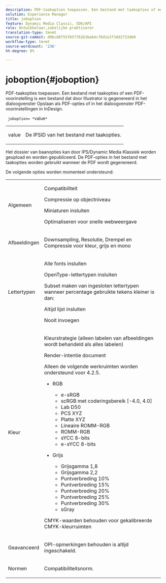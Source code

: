 ```yaml
---
description: PDF-taakopties toepassen. Een bestand met taakopties of een PDF-voorinstelling is een bestand dat door Illustrator is gegenereerd in het dialoogvenster Opslaan als PDF-opties of in het dialoogvenster PDF-voorinstellingen in InDesign.
solution: Experience Manager
title: joboption
feature: Dynamic Media Classic, SDK/API
role: Ontwikkelaar,zakelijke praktiserer
translation-type: tm+mt
source-git-commit: d0bc88f55f857762b3bab4c76d1e3f3dd2733d60
workflow-type: tm+mt
source-wordcount: '236'
ht-degree: 0%

---
```



# joboption{#joboption}

PDF-taakopties toepassen. Een bestand met taakopties of een PDF-voorinstelling is een bestand dat door Illustrator is gegenereerd in het dialoogvenster Opslaan als PDF-opties of in het dialoogvenster PDF-voorinstellingen in InDesign.

` joboption= *`value`*`

<table id="simpletable_BA7B58BE0B0740298D45DDEBE7832D93"> 
 <tr class="strow"> 
  <td class="stentry"> <p><span class="codeph"> <span class="varname"> value</span></span> </p> </td> 
  <td class="stentry"> <p>De IPSID van het bestand met taakopties. </p></td> 
 </tr> 
</table>

Het dossier van baanopties kan door IPS/Dynamic Media Klassiek worden geupload en worden gepubliceerd. De PDF-opties in het bestand met taakopties worden gebruikt wanneer de PDF wordt gegenereerd.

De volgende opties worden momenteel ondersteund:

<table id="simpletable_7E0AE8A06AE54A02AF0107FBEDF73D61"> 
 <tr class="strow"> 
  <td class="stentry"> <p>Algemeen </p></td> 
  <td class="stentry"> <p> Compatibiliteit </p> <p> Compressie op objectniveau </p> <p> Miniaturen insluiten </p> <p> Optimaliseren voor snelle webweergave </p> </td> 
 </tr> 
 <tr class="strow"> 
  <td class="stentry"> <p>Afbeeldingen </p></td> 
  <td class="stentry"> <p> Downsampling, Resolutie, Drempel en Compressie voor kleur, grijs en mono </p> </td> 
 </tr> 
 <tr class="strow"> 
  <td class="stentry"> <p>Lettertypen </p></td> 
  <td class="stentry"> <p> Alle fonts insluiten </p> <p> OpenType-lettertypen insluiten </p> <p> Subset maken van ingesloten lettertypen wanneer percentage gebruikte tekens kleiner is dan: </p> <p> Altijd lijst insluiten </p> <p> Nooit invoegen </p> </td> 
 </tr> 
 <tr class="strow"> 
  <td class="stentry"> <p>Kleur </p></td> 
  <td class="stentry"> <p> Kleurstrategie (alleen labelen van afbeeldingen wordt behandeld als alles labelen) </p> <p> Render-intentie document </p> <p> Alleen de volgende werkruimten worden ondersteund voor 4.2.5. </p> <p> 
    <ul id="ul_3F3EFDFB6A3340978AE31DEDF0FDA2C8"> 
     <li id="li_17A9FA99D6CA4C5182E383A85F0E3C90"> RGB <p> 
       <ul id="ul_1DD0C264DA1248319E751ADD18140C6D"> 
        <li id="li_B91B4D0C1D80442EB8690933AFA1F093"> e-sRGB </li> 
        <li id="li_D7F8C500DF5E4CBC8FFA4FEFB8E4E036"> scRGB met coderingsbereik [-4.0, 4.0] </li> 
        <li id="li_942CD69732984E16A71C2F75EC5B5245"> Lab D50 </li> 
        <li id="li_7063B9E98D1E4946AC8F0EF7BC988806"> PCS XYZ </li> 
        <li id="li_5809447576B147B68630C4B7EC2E7870"> Platte XYZ </li> 
        <li id="li_3B5DA42A04124A6BAA12343AFC19F620">Lineaire ROMM-RGB </li> 
        <li id="li_DEC3028FA9C34176B761D12B7179B44F">ROMM-RGB </li> 
        <li id="li_3E7E7C4A680C4E3EADE0A26048ECF1F4"> sYCC 8-bits </li> 
        <li id="li_16A615C9A74D443AB3C63B3FE3AB5443"> e-sYCC 8-bits </li> 
       </ul> </p> </li> 
     <li id="li_AFA6D4D8C0624AA495E2EB2F0F0C7F7B">Grijs <p> 
       <ul id="ul_945389DD426F44C09EB9C7F23933CB77"> 
        <li id="li_DB0AE3DFFC184480BB91666FF1BB4776">Grijsgamma 1,8 </li> 
        <li id="li_755C556ED94740D1BD30EBE67018E074">Grijsgamma 2,2 </li> 
        <li id="li_67437440AFB54B7686333A55233AA87F">Puntverbreding 10% </li> 
        <li id="li_0D6CA6004EC84048B5F2198406F4F343">Puntverbreding 15% </li> 
        <li id="li_1AFD11C23AB147978559D8F00BFB3142">Puntverbreding 20% </li> 
        <li id="li_6CD5ACEF6B0B49E8BACA8264FE0E9C44"> Puntverbreding 25% </li> 
        <li id="li_AB5F1FA7111041BD82353E02A284A546">Puntverbreding 30% </li> 
        <li id="li_7433278AE8054AD28BD38A0A6E4EF7EF"> sGray </li> 
       </ul> </p> </li> 
    </ul> </p> <p> CMYK-waarden behouden voor gekalibreerde CMYK-kleurruimten </p> </td> 
 </tr> 
 <tr class="strow"> 
  <td class="stentry"> <p>Geavanceerd </p></td> 
  <td class="stentry"> <p>OPI-opmerkingen behouden is altijd ingeschakeld. </p></td> 
 </tr> 
 <tr class="strow"> 
  <td class="stentry"> <p>Normen </p></td> 
  <td class="stentry"> <p>Compatibiliteitsnorm. </p></td> 
 </tr> 
</table>

